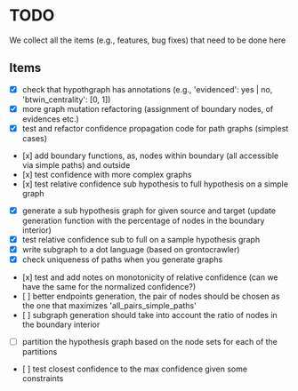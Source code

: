 # TODO

We collect all the items (e.g., features, bug fixes) that need to be done here

## Items

* [x] check that hypothgraph has annotations (e.g., 'evidenced': yes | no, 'btwin_centrality': [0, 1])
* [x] more graph mutation refactoring (assignment of boundary nodes, of evidences etc.)
* [x] test and refactor confidence propagation code for path graphs (simplest cases)
* [x] add boundary functions, as, nodes within boundary (all accessible via simple paths) and outside
* [x] test confidence with more complex graphs
* [x] test relative confidence sub hypothesis to full hypothesis on a simple graph
* [x] generate a sub hypothesis graph for given source and target (update generation function with the percentage of nodes in the boundary interior)
* [x] test relative confidence sub to full on a sample hypothesis graph
* [x] write subgraph to a dot language (based on grontocrawler)
* [x] check uniqueness of paths when you generate graphs
* [x] test and add notes on monotonicity of relative confidence (can we have the same for the normalized confidence?)
* [ ] better endpoints generation, the pair of nodes should be chosen as the one that maximizes 'all_pairs_simple_paths'
* [ ] subgraph generation should take into account the ratio of nodes in the boundary interior
* [ ] partition the hypothesis graph based on the node sets for each of the partitions
* [ ] test closest confidence to the max confidence given some constraints
